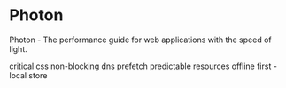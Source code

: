 # Photon
Photon - The performance guide for web applications with the speed of light.

critical css
non-blocking
dns prefetch
predictable resources
offline first - local store
